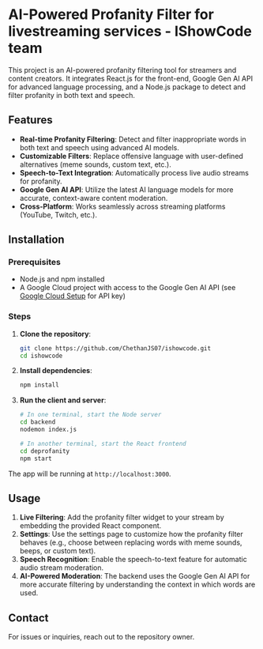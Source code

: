 # AI-Powered Profanity Filter for livestreaming services - IShowCode team
This project is an AI-powered profanity filtering tool for streamers and content creators. It integrates React.js for the front-end, Google Gen AI API for advanced language processing, and a Node.js package to detect and filter profanity in both text and speech.

## Features
- **Real-time Profanity Filtering**: Detect and filter inappropriate words in both text and speech using advanced AI models.
- **Customizable Filters**: Replace offensive language with user-defined alternatives (meme sounds, custom text, etc.).
- **Speech-to-Text Integration**: Automatically process live audio streams for profanity.
- **Google Gen AI API**: Utilize the latest AI language models for more accurate, context-aware content moderation.
- **Cross-Platform**: Works seamlessly across streaming platforms (YouTube, Twitch, etc.).
## Installation

### Prerequisites

- Node.js and npm installed
- A Google Cloud project with access to the Google Gen AI API (see [Google Cloud Setup](https://cloud.google.com/gen-ai) for API key)

### Steps

1. **Clone the repository**:

    ```bash
    git clone https://github.com/ChethanJS07/ishowcode.git
    cd ishowcode
    ```

2. **Install dependencies**:

    ```bash
    npm install
    ```

3. **Run the client and server**:

    ```bash
    # In one terminal, start the Node server
    cd backend
    nodemon index.js

    # In another terminal, start the React frontend
    cd deprofanity
    npm start
    ```

The app will be running at `http://localhost:3000`.

## Usage

1. **Live Filtering**: Add the profanity filter widget to your stream by embedding the provided React component.
2. **Settings**: Use the settings page to customize how the profanity filter behaves (e.g., choose between replacing words with meme sounds, beeps, or custom text).
3. **Speech Recognition**: Enable the speech-to-text feature for automatic audio stream moderation.
4. **AI-Powered Moderation**: The backend uses the Google Gen AI API for more accurate filtering by understanding the context in which words are used.

## Contact
For issues or inquiries, reach out to the repository owner.


